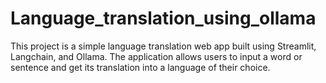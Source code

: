# Language_translation_using_ollama
This project is a simple language translation web app built using Streamlit, Langchain, and Ollama. The application allows users to input a word or sentence and get its translation into a language of their choice.
